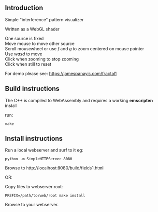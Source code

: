 ## Introduction

Simple "interference" pattern visualizer  
  
Written as a WebGL shader  
  
One source is fixed  
Move mouse to move other source  
Scroll mousewheel or use *f* and *g* to zoom centered on mouse pointer  
Use *wasd* to move  
Click when zooming to stop zooming  
Click when still to reset  
  
For demo please see: https://jamespanayis.com/fractal1

## Build instructions

The C++ is compiled to WebAssembly and requires a working **emscripten** install  
  
run:

	make


## Install instructions

Run a local webserver and surf to it eg:

	python -m SimpleHTTPServer 8080

Browse to http://localhost:8080/build/fields1.html

OR:

Copy files to webserver root:

	PREFIX=/path/to/web/root make install
	
Browse to your webserver.

